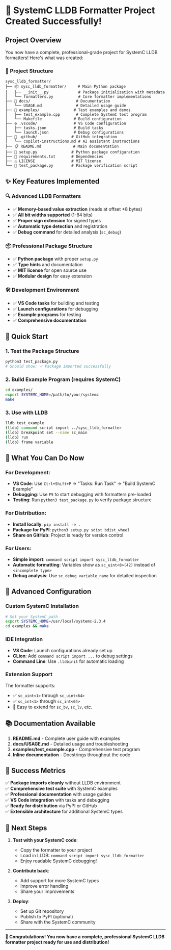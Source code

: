 # 🎉 SystemC LLDB Formatter Project Created Successfully!

## Project Overview

You now have a complete, professional-grade project for SystemC LLDB formatters! Here's what was created:

### 📁 Project Structure
```
sysc_lldb_formatter/
├── 📦 sysc_lldb_formatter/     # Main Python package
│   ├── __init__.py             # Package initialization with metadata
│   └── formatters.py           # Core formatter implementations
├── 📖 docs/                    # Documentation
│   └── USAGE.md               # Detailed usage guide
├── 🧪 examples/               # Test examples and demos
│   ├── test_example.cpp       # Complete SystemC test program
│   └── Makefile              # Build configuration
├── ⚙️ .vscode/                # VS Code configuration
│   ├── tasks.json            # Build tasks
│   └── launch.json           # Debug configurations
├── 🔧 .github/               # GitHub integration
│   └── copilot-instructions.md # AI assistant instructions
├── 📋 README.md              # Main documentation
├── 📄 setup.py               # Python package configuration
├── 📝 requirements.txt       # Dependencies
├── ⚖️ LICENSE                # MIT license
└── 🧩 test_package.py        # Package verification script
```

## ✨ Key Features Implemented

### 🔍 **Advanced LLDB Formatters**
- ✅ **Memory-based value extraction** (reads at offset +8 bytes)
- ✅ **All bit widths supported** (1-64 bits)
- ✅ **Proper sign extension** for signed types
- ✅ **Automatic type detection** and registration
- ✅ **Debug command** for detailed analysis (`sc_debug`)

### 📦 **Professional Package Structure**
- ✅ **Python package** with proper `setup.py`
- ✅ **Type hints** and documentation
- ✅ **MIT license** for open source use
- ✅ **Modular design** for easy extension

### 🛠️ **Development Environment**
- ✅ **VS Code tasks** for building and testing
- ✅ **Launch configurations** for debugging
- ✅ **Example programs** for testing
- ✅ **Comprehensive documentation**

## 🚀 Quick Start

### 1. **Test the Package Structure**
```bash
python3 test_package.py
# Should show: ✓ Package imported successfully
```

### 2. **Build Example Program** (requires SystemC)
```bash
cd examples/
export SYSTEMC_HOME=/path/to/your/systemc
make
```

### 3. **Use with LLDB**
```bash
lldb test_example
(lldb) command script import ../sysc_lldb_formatter
(lldb) breakpoint set --name sc_main
(lldb) run
(lldb) frame variable
```

## 🎯 What You Can Do Now

### **For Development:**
- **VS Code**: Use `Ctrl+Shift+P` → "Tasks: Run Task" → "Build SystemC Example"
- **Debugging**: Use `F5` to start debugging with formatters pre-loaded
- **Testing**: Run `python3 test_package.py` to verify package structure

### **For Distribution:**
- **Install locally**: `pip install -e .`
- **Package for PyPI**: `python3 setup.py sdist bdist_wheel`
- **Share on GitHub**: Project is ready for version control

### **For Users:**
- **Simple import**: `command script import sysc_lldb_formatter`
- **Automatic formatting**: Variables show as `sc_uint<8>(42)` instead of `<incomplete type>`
- **Debug analysis**: Use `sc_debug variable_name` for detailed inspection

## 🔧 Advanced Configuration

### **Custom SystemC Installation**
```bash
# Set your SystemC path
export SYSTEMC_HOME=/usr/local/systemc-2.3.4
cd examples && make
```

### **IDE Integration**
- **VS Code**: Launch configurations already set up
- **CLion**: Add `command script import ...` to debug settings
- **Command Line**: Use `.lldbinit` for automatic loading

### **Extension Support**
The formatter supports:
- ✅ `sc_uint<1>` through `sc_uint<64>`
- ✅ `sc_int<1>` through `sc_int<64>`
- 🔄 Easy to extend for `sc_bv`, `sc_lv`, etc.

## 📚 Documentation Available

1. **README.md** - Complete user guide with examples
2. **docs/USAGE.md** - Detailed usage and troubleshooting
3. **examples/test_example.cpp** - Comprehensive test program
4. **Inline documentation** - Docstrings throughout the code

## 🎉 Success Metrics

✅ **Package imports cleanly** without LLDB environment  
✅ **Comprehensive test suite** with SystemC examples  
✅ **Professional documentation** with usage guides  
✅ **VS Code integration** with tasks and debugging  
✅ **Ready for distribution** via PyPI or GitHub  
✅ **Extensible architecture** for additional SystemC types  

## 🚀 Next Steps

1. **Test with your SystemC code**:
   - Copy the formatter to your project
   - Load in LLDB: `command script import sysc_lldb_formatter`
   - Enjoy readable SystemC debugging!

2. **Contribute back**:
   - Add support for more SystemC types
   - Improve error handling
   - Share your improvements

3. **Deploy**:
   - Set up Git repository
   - Publish to PyPI (optional)
   - Share with the SystemC community

---

**🎊 Congratulations! You now have a complete, professional SystemC LLDB formatter project ready for use and distribution!**
